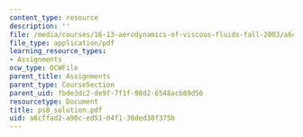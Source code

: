 ```yaml
---
content_type: resource
description: ''
file: /media/courses/16-13-aerodynamics-of-viscous-fluids-fall-2003/a6cffad2a90ced5104f130ded38f375b_ps8_solution.pdf
file_type: application/pdf
learning_resource_types:
- Assignments
ocw_type: OCWFile
parent_title: Assignments
parent_type: CourseSection
parent_uid: fbde3dc2-de9f-7f1f-98d2-6548acb89d56
resourcetype: Document
title: ps8_solution.pdf
uid: a6cffad2-a90c-ed51-04f1-30ded38f375b
---
```

